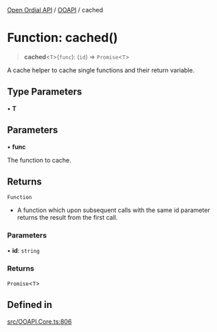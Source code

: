 [Open Ordial API](../../README.md) / [OOAPI](../README.md) / cached

# Function: cached()

> **cached**\<`T`\>(`func`): (`id`) => `Promise`\<`T`\>

A cache helper to cache single functions and their return variable.

## Type Parameters

• **T**

## Parameters

• **func**

The function to cache.

## Returns

`Function`

- A function which upon subsequent calls with the same id parameter returns the result from the first call.

### Parameters

• **id**: `string`

### Returns

`Promise`\<`T`\>

## Defined in

[src/OOAPI.Core.ts:806](https://github.com/open-ordinal/open-ordinal-api/blob/70e118e56492403aed907a3616034144dfc18228/src/OOAPI.Core.ts#L806)
